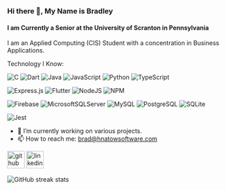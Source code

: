 ### Hi there 👋, My Name is Bradley
#### I am Currently a Senior at the University of Scranton in Pennsylvania
I am an Applied Computing (CIS) Student with a concentration in Business Applications. 

Technology I Know:

![C](https://img.shields.io/badge/c-%2300599C.svg?style=flat-square&logo=c&logoColor=white)
![Dart](https://img.shields.io/badge/dart-%230175C2.svg?style=flat-square&logo=dart&logoColor=white)
![Java](https://img.shields.io/badge/java-%23ED8B00.svg?style=flat-square&logo=java&logoColor=white)
![JavaScript](https://img.shields.io/badge/-JavaScript-black?style=flat-square&logo=javascript)
![Python](https://img.shields.io/badge/python-3670A0?style=flat-square&logo=python&logoColor=ffdd54)
![TypeScript](https://img.shields.io/badge/-TypeScript-007ACC?style=flat-square&logo=typescript)

![Express.js](https://img.shields.io/badge/express.js-%23404d59.svg?style=flat-square&logo=express&logoColor=%2361DAFB)
![Flutter](https://img.shields.io/badge/Flutter-%2302569B.svg?style=flat-square&logo=Flutter&logoColor=white)
![NodeJS](https://img.shields.io/badge/node.js-6DA55F?style=flat-square&logo=node.js&logoColor=white)
![NPM](https://img.shields.io/badge/NPM-%23000000.svg?style=flat-square&logo=npm&logoColor=white)

![Firebase](https://img.shields.io/badge/firebase-%23039BE5.svg?style=flat-square&logo=firebase)
![MicrosoftSQLServer](https://img.shields.io/badge/Microsoft%20SQL%20Sever-CC2927?style=flat-square&logo=microsoft%20sql%20server&logoColor=white)
![MySQL](https://img.shields.io/badge/-MySQL-black?style=flat-square&logo=mysql)
![PostgreSQL](https://img.shields.io/badge/-PostgreSQL-336791?style=flat-square&logo=postgresql)
![SQLite](https://img.shields.io/badge/sqlite-%2307405e.svg?style=flat-square&logo=sqlite&logoColor=white)

![Jest](https://img.shields.io/badge/-jest-%23C21325?style=flat-square&logo=jest&logoColor=white)

- 🔭 I’m currently working on various projects. 
- 📫 How to reach me: brad@hnatowsoftware.com


[<img src='https://cdn.jsdelivr.net/npm/simple-icons@3.0.1/icons/github.svg' alt='github' height='40'>](https://github.com/hnatowbk)  [<img src='https://cdn.jsdelivr.net/npm/simple-icons@3.0.1/icons/linkedin.svg' alt='linkedin' height='40'>](https://www.linkedin.com/in/hnatowbk/)  

![GitHub streak stats](https://github-readme-streak-stats.herokuapp.com/?user=hnatowbk)
 
